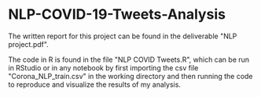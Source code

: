 # NLP-COVID-19-Tweets-Analysis
The written report for this project can be found in the deliverable "NLP project.pdf".

The code in R is found in the file "NLP COVID Tweets.R", which can be run in RStudio or in any notebook by first importing the csv file "Corona_NLP_train.csv" in the working directory and then running the code to reproduce and visualize the results of my analysis. 
